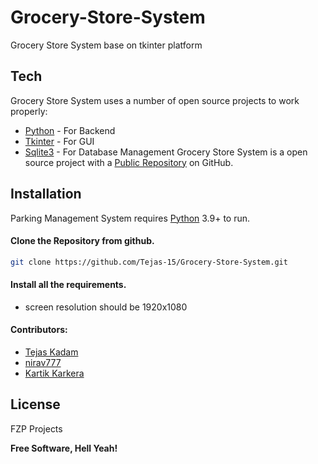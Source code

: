 # Grocery-Store-System
Grocery Store System base on tkinter platform


## Tech

Grocery Store System  uses a number of open source projects to work properly:

- [Python](https://www.python.org/) - For Backend
- [Tkinter](https://docs.python.org/3/library/tkinter.html) - For GUI
- [Sqlite3](https://docs.python.org/3/library/sqlite3.html) - For Database Management
Grocery Store System is a open source project with a [Public Repository](https://github.com/Tejas-15/Grocery-Store-System)
 on GitHub.

## Installation

Parking Management System requires [Python](https://www.python.org/) 3.9+ to run.

#### Clone the Repository from github.
 ```sh
git clone https://github.com/Tejas-15/Grocery-Store-System.git
```

#### Install all the requirements.

- screen resolution should be 1920x1080

#### Contributors:
- [Tejas Kadam](https://github.com/Tejas-15)
- [nirav777](https://github.com/nirav777)
- [Kartik Karkera](https://github.com/Kartik11082)

## License

FZP Projects

**Free Software, Hell Yeah!**
